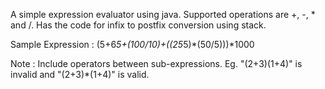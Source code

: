 A simple expression evaluator using java.
Supported operations are +, -, * and /.
Has the code for infix to postfix conversion using stack.

Sample Expression : (5+6*5+(100/10)+((25*5)*(50/5)))*1000
        
Note : Include operators between sub-expressions.
Eg. "(2+3)(1+4)" is invalid and "(2+3)*(1+4)" is valid.
